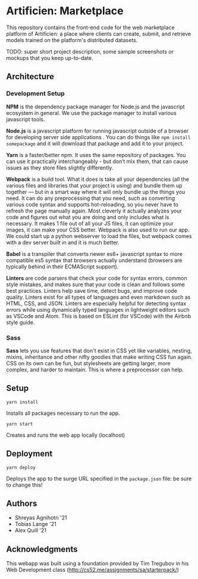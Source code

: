 # Artificien: Marketplace

This repository contains the front-end code for the web marketplace platform of Artificien: a place where clients can create, submit, and retrieve models trained on the platform's distributed datasets.

TODO: super short project description, some sample screenshots or mockups that you keep up-to-date.

## Architecture

### Development Setup

**NPM** is the dependency package manager for Node.js and the javascript ecosystem in general. We use the package manager to install various javascript tools. 

**Node.js** is a javascript platform for running javascript outside of a browser for developing server side applications . You can do things like `npm install somepackage` and it will download that package and add it to your project. 

**Yarn** is a faster/better npm. It uses the same repository of packages. You can use it practically interchangeably - but don’t mix them, that can cause issues as they store files slightly differently.

**Webpack** is a build tool. What it does is take all your dependencies (all the various files and libraries that your project is using) and bundle them up together — but in a smart way where it will only bundle up the things you need. It can do any preprocessing that you need, such as converting various code syntax and supports hot-reloading, so you never have to refresh the page manually again. Most cleverly it actually analyzes your code and figures out what you are doing and only includes what is necessary. It makes 1 file out of all your JS files, it can optimize your images, it can make your CSS better. Webpack is also used to run our app. We could start up a python webserver to load the files, but webpack comes with a dev server built in and it is much better.

**Babel** is a transpiler that converts newer es6+ javascript syntax to more compatible es5 syntax that browsers actually understand (browsers are typically behind in their ECMAScript support).

**Linters** are code parsers that check your code for syntax errors, common style mistakes, and makes sure that your code is clean and follows some best practices. Linters help save time, detect bugs, and improve code quality. Linters exist for all types of languages and even markdown such as HTML, CSS, and JSON. Linters are especially helpful for detecting syntax errors while using dynamically typed languages in lightweight editors such as VSCode and Atom. This is based on ESLint (for VSCode) with the Airbnb style guide.

### Sass

**Sass** lets you use features that don't exist in CSS yet like variables, nesting, mixins, inheritance and other nifty goodies that make writing CSS fun again. CSS on its own can be fun, but stylesheets are getting larger, more complex, and harder to maintain. This is where a preprocessor can help. 

## Setup

```
yarn install
```

Installs all packages necessary to run the app.

```
yarn start
```

Creates and runs the web app locally (localhost)

## Deployment

```
yarn deploy
```

Deploys the app to the surge URL specified in the `package.json` file: be sure to change this!

## Authors

* Shreyas Agnihotri '21
* Tobias Lange '21
* Alex Quill '21

## Acknowledgments

This webapp was built using a foundation provided by Tim Tregubov in his Web Development class (http://cs52.me/assignments/sa/starterpack/)

